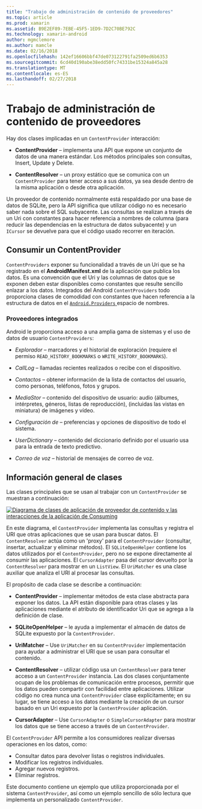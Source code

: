```yaml
---
title: "Trabajo de administración de contenido de proveedores"
ms.topic: article
ms.prod: xamarin
ms.assetid: B9E2EF89-7EBE-45F5-1ED9-7D2C70BE792C
ms.technology: xamarin-android
author: mgmclemore
ms.author: mamcle
ms.date: 02/16/2018
ms.openlocfilehash: 142ef16606bbf47de073122791fa2509ed6b6353
ms.sourcegitcommit: 6cd40d190abe38edd50fc74331be15324a845a28
ms.translationtype: MT
ms.contentlocale: es-ES
ms.lasthandoff: 02/27/2018
---
```

# <a name="how-content-providers-work"></a>Trabajo de administración de contenido de proveedores

Hay dos clases implicadas en un `ContentProvider` interacción:

- **ContentProvider** &ndash; implementa una API que expone un conjunto de datos de una manera estándar. Los métodos principales son consultas, Insert, Update y Delete.

- **ContentResolver** &ndash; un proxy estático que se comunica con un `ContentProvider` para tener acceso a sus datos, ya sea desde dentro de la misma aplicación o desde otra aplicación.

Un proveedor de contenido normalmente está respaldado por una base de datos de SQLite, pero la API significa que utilizar código no es necesario saber nada sobre el SQL subyacente. Las consultas se realizan a través de un Uri con constantes para hacer referencia a nombres de columna (para reducir las dependencias en la estructura de datos subyacente) y un `ICursor` se devuelve para que el código usado recorrer en iteración.

<a name="Consuming_a_ContentProvider" />

## <a name="consuming-a-contentprovider"></a>Consumir un ContentProvider

`ContentProviders` exponer su funcionalidad a través de un Uri que se ha registrado en el **AndroidManifest.xml** de la aplicación que publica los datos. Es una convención que el Uri y las columnas de datos que se exponen deben estar disponibles como constantes que resulte sencillo enlazar a los datos. Integrados del Android `ContentProviders` todo proporciona clases de comodidad con constantes que hacen referencia a la estructura de datos en el [ `Android.Providers` ](https://developer.xamarin.com/api/namespace/Android.Provider/) espacio de nombres.


<a name="Built-In_Providers" />

### <a name="built-in-providers"></a>Proveedores integrados

Android le proporciona acceso a una amplia gama de sistemas y el uso de datos de usuario `ContentProviders`:

- *Explorador* &ndash; marcadores y el historial de exploración (requiere el permiso `READ_HISTORY_BOOKMARKS` o `WRITE_HISTORY_BOOKMARKS`).

- *CallLog* &ndash; llamadas recientes realizados o recibe con el dispositivo.

- *Contactos* &ndash; obtener información de la lista de contactos del usuario, como personas, teléfonos, fotos y grupos.

- *MediaStor* &ndash; contenido del dispositivo de usuario: audio (álbumes, intérpretes, géneros, listas de reproducción), (incluidas las vistas en miniatura) de imágenes y vídeo.

- *Configuración de* &ndash; preferencias y opciones de dispositivo de todo el sistema.

- *UserDictionary* &ndash; contenido del diccionario definido por el usuario usa para la entrada de texto predictivo.

- *Correo de voz* &ndash; historial de mensajes de correo de voz.


<a name="Classes_Overview" />

## <a name="classes-overview"></a>Información general de clases

Las clases principales que se usan al trabajar con un `ContentProvider` se muestran a continuación:

[![Diagrama de clases de aplicación de proveedor de contenido y las interacciones de la aplicación de Consuming](how-it-works-images/classdiagram1.png)](how-it-works-images/classdiagram1.png)

En este diagrama, el `ContentProvider` implementa las consultas y registra el URI que otras aplicaciones que se usan para buscar datos. El `ContentResolver` actúa como un 'proxy' para el `ContentProvider` (consultar, insertar, actualizar y eliminar métodos). El `SQLiteOpenHelper` contiene los datos utilizados por el `ContentProvider`, pero no se expone directamente al consumir las aplicaciones.
El `CursorAdapter` pasa del cursor devuelto por la `ContentResolver` para mostrar en un `ListView`. El `UriMatcher` es una clase auxiliar que analiza el URI al procesar las consultas.

El propósito de cada clase se describe a continuación:

- **ContentProvider** &ndash; implementar métodos de esta clase abstracta para exponer los datos. La API están disponible para otras clases y las aplicaciones mediante el atributo de identificador Uri que se agrega a la definición de clase.

- **SQLiteOpenHelper** &ndash; le ayuda a implementar el almacén de datos de SQLite expuesto por la `ContentProvider`.

- **UriMatcher** &ndash; Use `UriMatcher` en su `ContentProvider` implementación para ayudar a administrar el URI que se usan para consultar el contenido.

- **ContentResolver** &ndash; utilizar código usa un `ContentResolver` para tener acceso a un `ContentProvider` instancia. Las dos clases conjuntamente ocupan de los problemas de comunicación entre procesos, permitir que los datos pueden compartir con facilidad entre aplicaciones. Utilizar código no crea nunca una `ContentProvider` clase explícitamente; en su lugar, se tiene acceso a los datos mediante la creación de un cursor basado en un Uri expuesto por la `ContentProvider` aplicación.

- **CursorAdapter** &ndash; Use `CursorAdapter` o `SimpleCursorAdapter` para mostrar los datos que se tiene acceso a través de un `ContentProvider`.

El `ContentProvider` API permite a los consumidores realizar diversas operaciones en los datos, como:

-  Consultar datos para devolver listas o registros individuales.
-  Modificar los registros individuales.
-  Agregar nuevos registros.
-  Eliminar registros.

Este documento contiene un ejemplo que utiliza proporcionada por el sistema `ContentProvider`, así como un ejemplo sencillo de sólo lectura que implementa un personalizado `ContentProvider`.

